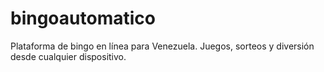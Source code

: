 # bingoautomatico
Plataforma de bingo en línea para Venezuela. Juegos, sorteos y diversión desde cualquier dispositivo.
